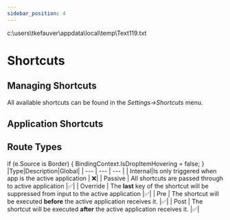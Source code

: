 ```yaml
---
sidebar_position: 4
---
```

c:\users\tkefauver\appdata\local\temp\Text119.txt
# Shortcuts


## Managing Shortcuts
All available shortcuts can be found in the *Settings->Shortcuts* menu. 

## Application Shortcuts

## Route Types
 if (e.Source is Border) {
     BindingContext.IsDropItemHovering = false;
 }
|Type|Description|Global|
| --- | --- | --- |
| Internal|Is only triggered when app is the active application |  ❌|
| Passive | All shortcuts are passed through to active application |✅|
| Override | The **last** key of the shortcut will be suppressed from input to the active application |✅|
| Pre | The shortcut will be executed **before** the active application receives it. |✅|
| Post | The shortcut will be executed **after** the active application receives it. |✅|


